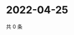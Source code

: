 # 2022-04-25

共 0 条

<!-- BEGIN WEIBO -->
<!-- 最后更新时间 Mon Apr 25 2022 08:57:14 GMT+0800 (China Standard Time) -->

<!-- END WEIBO -->
